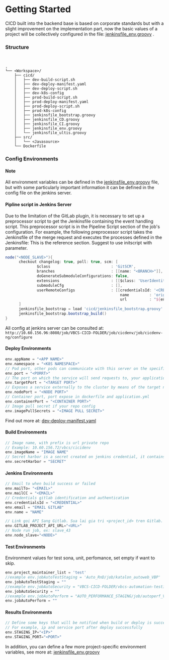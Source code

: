# Getting Started
CICD built into the backend base is based on corporate standards but with a slight improvement on the implementation part, 
now the basic values of a project will be collectively configured in the file: [jenkinsfile_env.groovy](/cicd/jenkinsfile_env.groovy) .

### Structure
```


.
└── <Workspace>/
    ├── cicd/
    │   ├── dev-build-script.sh
    │   ├── dev-deploy-manifest.yaml
    │   ├── dev-deploy-script.sh
    │   ├── dev-k8s-config
    │   ├── prod-build-script.sh
    │   ├── prod-deploy-manifest.yaml
    │   ├── prod-deploy-script.sh
    │   ├── prod-k8s-config   
    │   ├── jenkinsfile_bootstrap.groovy
    │   ├── jenkinsfile_CD.groovy
    │   ├── jenkinsfile_CI.groovy
    │   ├── jenkinsfile_env.groovy
    │   └── jenkinsfile_ultis.groovy 
    ├── src/
    │   └── <Javasource>
    └── Dockerfile
```
### Config Environments
#### Note 
All environment variables can be defined in the [jenkinsfile_env.groovy](/cicd/jenkinsfile_env.groovy) file, 
but with some particularly important information it can be defined in the config file on the jenkins server.

#### Pipline script in Jenkins Server
Due to the limitation of the GitLab plugin, it is necessary to set up a preprocessor script to get the Jenkinsfile containing the event handling script. This preprocessor script is in the Pipeline Script section of the job's configuration. For example, the following preprocessor script takes the Jenkinsfile of the merge request and executes the processes defined in the Jenkinsfile:
This is the reference section. Suggest to use initscript with parameter.
```groovy
node("<NODE_SLAVE>"){
      checkout changelog: true, poll: true, scm: [
              $class                           : 'GitSCM',
              branches                         : [[name: "<BRANCH>"]],
              doGenerateSubmoduleConfigurations: false,
              extensions                       : [[$class: 'UserIdentity', email: '<EMAIL>', name: '<NAME>']],
              submoduleCfg                     : [],
              userRemoteConfigs                : [[credentialsId: '<CREDENTIALS>',
                                                   name         : 'origin',
                                                   url          : "${env.gitlabSourceRepoHomepage}" + ".git"]]
      ]
      jenkinsfile_bootstrap = load 'cicd/jenkinsfile_bootstrap.groovy'
      jenkinsfile_bootstrap.bootstrap_build()
}
```
All config at jenkins server can be consulted at: `http://10.60.156.96:8080/job/VBCS-CICD-FOLDER/job/cicdenv/job/cicdenv-ng/configure`

#### Deploy Environments
```groovy
env.appName = "<APP NAME>" 
env.namespace = "<K8S NAMESPACE>" 
// Pod port, other pods can communicate with this server on the specified port
env.port = "<PORRT>"
// The port on which the service will send requests to, your application in the container will need to be listening on this port also.
env.targetPort = "<TARGET PORT>"
// Exposes a service externally to the cluster by means of the target nodes IP address and the NodePort
env.nodePort = "<NODE PORT>"
// Container port, port expose in dockerfile and application.yml
env.containerPort = "<CONTAINER PORT>"
// Image pull secret if your repo config
env.imagePullSecrets = "<IMAGE PULL SECRET>"
```
Find out more at: [dev-deploy-manifest.yaml](/cicd/dev-deploy-manifest.yaml)
#### Build Environments
```groovy
// Image name, with prefix is url private repo
// Example: 10.60.156.72/vbcs/cicidenv
env.imageName = "IMAGE NAME"
// Secret harbor is a secret created on jenkins credential, it contains harbor login information
env.secretHarbor = "SECRET"
```
#### Jenkins Environments
```groovy
// Email to when build success or failed
env.mailTo= "<EMAIL>"
env.mailCC = "<EMAIL>"
// Credentials gitlab identification and authentication
env.credentialsId = "<CREDENTIAL>"
env.email = "EMAIL GITLAB"
env.name = "NAME"

// Link goi API Sang Gitlab. Sua lai gia tri <project_id> tren Gitlab. VD: http://10.60.156.11/api/v4/projects/123456
env.GITLAB_PROJECT_API_URL="<URL>"
// Node run job, ex: slave_43
env.node_slave="<NODE>"
```
#### Test Environments
Environment values for test sona, unit, perfomance, set empty if want to skip.
```groovy
env.project_maintainer_list = 'test'
//example env.jobAutoTestStaging = 'Auto_RnD/job/katalon_autoweb_VBP'
env.jobAutoTestStaging = ""
//example env.jobAutoSecurity = "VBCS-CICD-FOLDER/vbcs-automation-testing-security"
env.jobAutoSecurity = ""
//example env.jobAutoPerform = "AUTO_PERFORMANCE_STAGING/job/autoperf_VBS"
env.jobAutoPerform = ""
```
#### Results Environments
```groovy
// Define some keys that will be notified when build or deploy is successful
// For example, ip and service port after deploy successfully 
env.STAGING_IP="<IP>"
env.STAGING_PORT="<PORT>"
```

In addition, you can define a few more project-specific environment variables, see more at: [jenkinsfile_env.groovy](/cicd/jenkinsfile_env.groovy)





